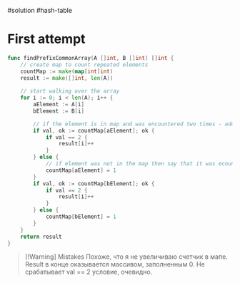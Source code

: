 #solution
#hash-table

# First attempt
```go
func findPrefixCommonArray(A []int, B []int) []int {
    // create map to count repeated elements
    countMap := make(map[int]int)
    result := make([]int, len(A))
    
    // start walking over the array
    for i := 0; i < len(A); i++ {
        aElement := A[i]
        bElement := B[i]

        // if the element is in map and was encountered two times - add 1 to the result at the current index
        if val, ok := countMap[aElement]; ok {
            if val == 2 {
                result[i]++
            }
        } else {
            // if element was not in the map then say that it was ecountered for the first time
            countMap[aElement] = 1
        }
        if val, ok := countMap[bElement]; ok {
            if val == 2 {
                result[i]++
            }
        } else {
            countMap[bElement] = 1
        }
    }
    return result
}
```

>[!Warning] Mistakes
> Похоже, что я не увеличиваю счетчик в мапе. Result в конце оказывается массивом, заполненным 0. Не срабатывает val == 2 условие, очевидно. 